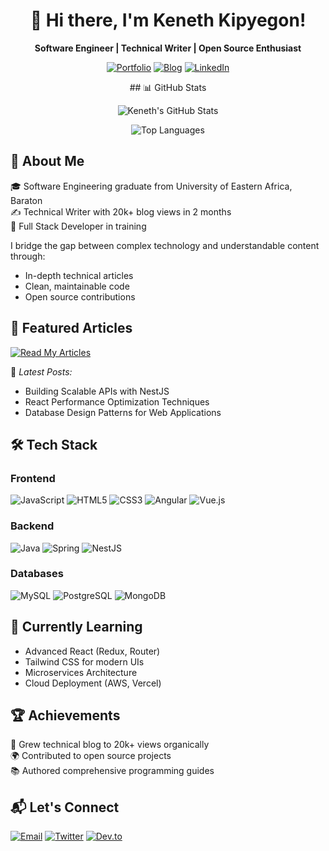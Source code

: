 <div align="center">

# 👋 Hi there, I'm Keneth Kipyegon!

**Software Engineer | Technical Writer | Open Source Enthusiast**

[![Portfolio](https://img.shields.io/badge/Portfolio-%23000000.svg?style=for-the-badge&logo=firefox&logoColor=#FF7139)](https://www.kipyegonkeneth.co.ke)
[![Blog](https://img.shields.io/badge/Blog-FF5722?style=for-the-badge&logo=blogger&logoColor=white)](https://kenwavesinnovations.vercel.app/blog)
[![LinkedIn](https://img.shields.io/badge/LinkedIn-0077B5?style=for-the-badge&logo=linkedin&logoColor=white)](https://www.linkedin.com/in/yourprofile)

</div>


<div align="center">
## 📊 GitHub Stats
  
![Keneth's GitHub Stats](https://github-readme-stats.vercel.app/api?username=keneth217&theme=vue-dark&show_icons=true&hide_border=true&count_private=true&include_all_commits=true)

![Top Languages](https://github-readme-stats.vercel.app/api/top-langs/?username=keneth217&layout=compact&theme=vue-dark)

</div>

## 🚀 About Me


🎓 Software Engineering graduate from University of Eastern Africa, Baraton  
✍️ Technical Writer with 20k+ blog views in 2 months  
🌱 Full Stack Developer in training  

I bridge the gap between complex technology and understandable content through:  
- In-depth technical articles  
- Clean, maintainable code  
- Open source contributions  



## 📝 Featured Articles


[![Read My Articles](https://img.shields.io/badge/Read_My_Articles-FF5722?style=for-the-badge&logo=medium&logoColor=white)](https://www.kipyegonkeneth.co.ke/blogs)

🔹 *Latest Posts:*  
- Building Scalable APIs with NestJS  
- React Performance Optimization Techniques  
- Database Design Patterns for Web Applications  



## 🛠️ Tech Stack


### Frontend
![JavaScript](https://img.shields.io/badge/JavaScript-F7DF1E?style=for-the-badge&logo=javascript&logoColor=black)
![HTML5](https://img.shields.io/badge/HTML5-E34F26?style=for-the-badge&logo=html5&logoColor=white)
![CSS3](https://img.shields.io/badge/CSS3-1572B6?style=for-the-badge&logo=css3&logoColor=white)
![Angular](https://img.shields.io/badge/Angular-DD0031?style=for-the-badge&logo=angular&logoColor=white)
![Vue.js](https://img.shields.io/badge/Vue.js-4FC08D?style=for-the-badge&logo=vuedotjs&logoColor=white)

### Backend
![Java](https://img.shields.io/badge/Java-007396?style=for-the-badge&logo=java&logoColor=white)
![Spring](https://img.shields.io/badge/Spring-6DB33F?style=for-the-badge&logo=spring&logoColor=white)
![NestJS](https://img.shields.io/badge/NestJS-E0234E?style=for-the-badge&logo=nestjs&logoColor=white)

### Databases
![MySQL](https://img.shields.io/badge/MySQL-4479A1?style=for-the-badge&logo=mysql&logoColor=white)
![PostgreSQL](https://img.shields.io/badge/PostgreSQL-4169E1?style=for-the-badge&logo=postgresql&logoColor=white)
![MongoDB](https://img.shields.io/badge/MongoDB-47A248?style=for-the-badge&logo=mongodb&logoColor=white)



## 🌱 Currently Learning


- Advanced React (Redux, Router)  
- Tailwind CSS for modern UIs  
- Microservices Architecture  
- Cloud Deployment (AWS, Vercel)  



## 🏆 Achievements


🚀 Grew technical blog to 20k+ views organically  
🌍 Contributed to open source projects  
📚 Authored comprehensive programming guides  



## 📬 Let's Connect


[![Email](https://img.shields.io/badge/Email-D14836?style=for-the-badge&logo=gmail&logoColor=white)](mailto:your@email.com)
[![Twitter](https://img.shields.io/badge/Twitter-1DA1F2?style=for-the-badge&logo=twitter&logoColor=white)](https://twitter.com/yourhandle)
[![Dev.to](https://img.shields.io/badge/dev.to-0A0A0A?style=for-the-badge&logo=dev.to&logoColor=white)](https://dev.to/yourprofile)



